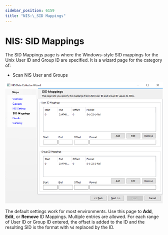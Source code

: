 ```yaml
---
sidebar_position: 6159
title: "NIS:\_SID Mappings"
---
```


# NIS: SID Mappings

The SID Mappings page is where the Windows-style SID mappings for the Unix User ID and Group ID are specified. It is a wizard page for the category of:

* Scan NIS User and Groups

![NIS Data Collector Wizard SID Mappings page](../../../../../../../static/images/AccessAnalyzer_12.0/Content/Resources/Images/EnterpriseAuditor/Admin/DataCollector/NIS/SIDMappings.png "NIS Data Collector Wizard SID Mappings page")

The default settings work for most environments. Use this page to **Add**, **Edit**, or **Remove** ID Mappings. Multiple entries are allowed. For each range of User ID or Group ID entered, the offset is added to the ID and the resulting SID is the format with `%d` replaced by the ID.